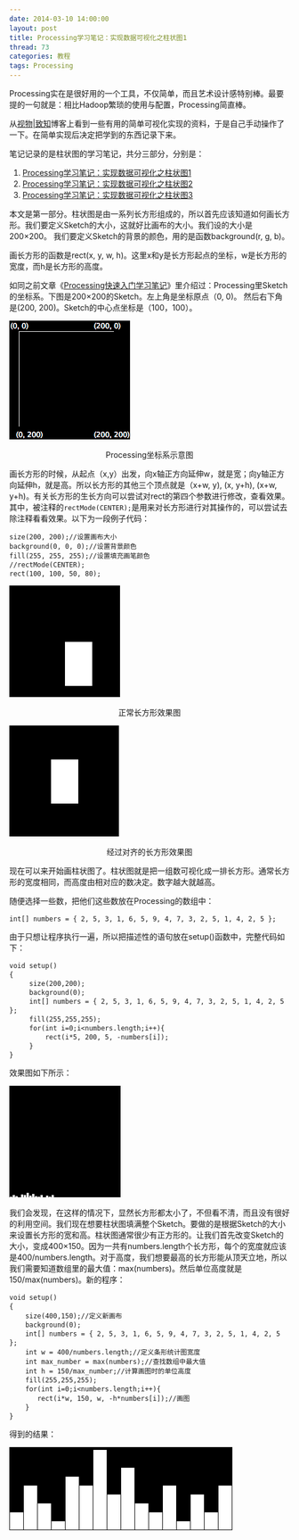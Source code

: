```yaml
---
date: 2014-03-10 14:00:00
layout: post
title: Processing学习笔记：实现数据可视化之柱状图1
thread: 73
categories: 教程
tags: Processing
---
```


Processing实在是很好用的一个工具，不仅简单，而且艺术设计感特别棒。最要提的一句就是：相比Hadoop繁琐的使用与配置，Processing简直棒。

从[视物|致知](http://www.vizinsight.com/)博客上看到一些有用的简单可视化实现的资料，于是自己手动操作了一下。在简单实现后决定把学到的东西记录下来。

笔记记录的是柱状图的学习笔记，共分三部分，分别是：

1. [Processing学习笔记：实现数据可视化之柱状图1](http://hijiangtao.github.io/2014/03/10/ProcessingChart1)
2. [Processing学习笔记：实现数据可视化之柱状图2](http://hijiangtao.github.io/2014/03/10/ProcessingChart2)
3. [Processing学习笔记：实现数据可视化之柱状图3](http://hijiangtao.github.io/2014/03/10/ProcessingChart3)

本文是第一部分。柱状图是由一系列长方形组成的，所以首先应该知道如何画长方形。我们要定义Sketch的大小，这就好比画布的大小。我们设的大小是200×200。 我们要定义Sketch的背景的颜色，用的是函数background(r, g, b)。

画长方形的函数是rect(x, y, w, h)。这里x和y是长方形起点的坐标，w是长方形的宽度，而h是长方形的高度。

如同之前文章《[Processing快速入门学习笔记](http://hijiangtao.github.io/2014/03/01/processing-startnode/)》里介绍过：Processing里Sketch的坐标系。下图是200×200的Sketch。左上角是坐标原点（0, 0)。 然后右下角是(200, 200)。Sketch的中心点坐标是（100，100）。

![Processing坐标系示意图](/assets/2014-03-10-ProcessingXyz.png "Processing坐标系示意图")
<center>Processing坐标系示意图</center>

画长方形的时候，从起点（x,y）出发，向x轴正方向延伸w，就是宽；向y轴正方向延伸h，就是高。所以长方形的其他三个顶点就是（x+w, y), (x, y+h), (x+w, y+h)。有关长方形的生长方向可以尝试对rect的第四个参数进行修改，查看效果。其中，被注释的`rectMode(CENTER);`是用来对长方形进行对其操作的，可以尝试去除注释看看效果。以下为一段例子代码：

```
size(200, 200);//设置画布大小
background(0, 0, 0);//设置背景颜色
fill(255, 255, 255);//设置填充画笔颜色
//rectMode(CENTER);
rect(100, 100, 50, 80);
```

![正常长方形效果图](/assets/2014-03-10-ProcessingPic1.png "正常长方形效果图")
<center>正常长方形效果图</center>

![经过对齐的长方形效果图](/assets/2014-03-10-ProcessingPic2.png "经过对齐的长方形效果图")
<center>经过对齐的长方形效果图</center>

现在可以来开始画柱状图了。柱状图就是把一组数可视化成一排长方形。通常长方形的宽度相同，而高度由相对应的数决定。数字越大就越高。

随便选择一些数，把他们这些数放在Processing的数组中：

```
int[] numbers = { 2, 5, 3, 1, 6, 5, 9, 4, 7, 3, 2, 5, 1, 4, 2, 5 };
```

由于只想让程序执行一遍，所以把描述性的语句放在setup()函数中，完整代码如下：

```
void setup()
{
     size(200,200);
     background(0);
     int[] numbers = { 2, 5, 3, 1, 6, 5, 9, 4, 7, 3, 2, 5, 1, 4, 2, 5 };
     fill(255,255,255);
     for(int i=0;i<numbers.length;i++){
         rect(i*5, 200, 5, -numbers[i]);
     }
}
```

效果图如下所示：

![](/assets/2014-03-10-ProcessingPic3.png)

我们会发现，在这样的情况下，显然长方形都太小了，不但看不清，而且没有很好的利用空间。我们现在想要柱状图填满整个Sketch。要做的是根据Sketch的大小来设置长方形的宽和高。柱状图通常很少有正方形的。让我们首先改变Sketch的大小，变成400×150。因为一共有numbers.length个长方形，每个的宽度就应该是400/numbers.length。对于高度，我们想要最高的长方形能从顶天立地，所以我们需要知道数组里的最大值：max(numbers)。然后单位高度就是150/max(numbers)。新的程序：

```
void setup()
{
    size(400,150);//定义新画布
    background(0);
    int[] numbers = { 2, 5, 3, 1, 6, 5, 9, 4, 7, 3, 2, 5, 1, 4, 2, 5 };
    int w = 400/numbers.length;//定义条形统计图宽度
    int max_number = max(numbers);//查找数组中最大值
    int h = 150/max_number;//计算画图时的单位高度
    fill(255,255,255);
    for(int i=0;i<numbers.length;i++){
       rect(i*w, 150, w, -h*numbers[i]);//画图
    }
}
```

得到的结果：

![](/assets/2014-03-10-ProcessingPic4.png)